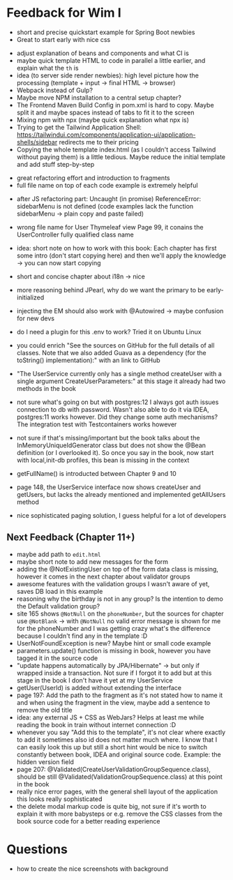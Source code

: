 # Feedback for Wim I
+ short and precise quickstart example for Spring Boot newbies
+ Great to start early with nice css

- adjust explanation of beans and components and what CI is
- maybe quick template HTML to code in parallel a little earlier, and explain what the `th` is
- idea (to server side render newbies): high level picture how the processing  (template + input -> final HTML -> browser)
- Webpack instead of Gulp?
- Maybe move NPM installation to a central setup chapter?
- The Frontend Maven Build Config in pom.xml is hard to copy. Maybe split it and maybe spaces instead of tabs to fit it to the screen
- Mixing npm with npx (maybe quick explanation what npx is)
- Trying to get the Tailwind Application Shell: https://tailwindui.com/components/application-ui/application-shells/sidebar redirects me to their pricing
- Copying the whole template index.html (as I couldn't access Tailwind without paying them) is a little tedious. Maybe reduce the initial template and add stuff step-by-step

+ great refactoring effort and introduction to fragments
+ full file name on top of each code example is extremely helpful

- after JS refactoring part: Uncaught (in promise) ReferenceError: sidebarMenu is not defined (code examples lack the function sidebarMenu -> plain copy and paste failed)

- wrong file name for User Thymeleaf view Page 99, it conains the UserController fully qualified class name
- idea: short note on how to work with this book: Each chapter has first some intro (don't start copying here) and then we'll apply the knowledge -> you can now start copying
- short and concise chapter about i18n -> nice
- more reasoning behind JPearl, why do we want the primary to be early-initialized
- injecting the EM should also work with @Autowired -> maybe confusion for new devs
- do I need a plugin for this .env to work? Tried it on Ubuntu Linux
- you could enrich "See the sources on GitHub for the full details of all classes. Note that we also added Guava as a dependency (for the toString() implementation):" with an link to GitHub
- "The UserService currently only has a single method createUser with a single argument CreateUserParameters:" at this stage it already had two methods in the book
- not sure what's going on but with postgres:12 I always got auth issues connection to db with password. Wasn't also able to do it via IDEA, postgres:11 works however. Did they change some auth mechanisms? The integration test with Testcontainers works however
- not sure if that's missing/important but the book talks about the InMemoryUniqueIdGenerator class but does not show the @Bean definition (or I overlooked it). So once you say in the book, now start with local,init-db profiles, this bean is missing in the context
- getFullName() is introducted between Chapter 9 and 10
- page 148, the UserService interface now shows createUser and getUsers, but lacks the already mentioned and implemented getAllUsers method
- nice sophisticated paging solution, I guess helpful for a lot of developers

## Next Feedback (Chapter 11+)

- maybe add path to `edit.html`
- maybe short note to add new messages for the form
- adding the @NotExistingUser on top of the form data class is missing, however it comes in the next chapter about validator groups
- awesome features with the validation groups I wasn't aware of yet, saves DB load in this example
- reasoning why the birthday is not in any group? Is the intention to demo the Default validation group?
- site 165 shows `@NotNull` on the `phoneNumber`, but the sources for chapter use `@NotBlank` -> with `@NotNull` no valid error message is shown for me for the phoneNumber and I was getting crazy what's the difference because I couldn't find any in the template :D
- UserNotFoundException is new? Maybe hint or small code example
- parameters.update() function is missing in book, however you have tagged it in the source code
- "update happens automatically by JPA/Hibernate" -> but only if wrapped inside a transaction. Not sure if I forgot it to add but at this stage in the book I don't have it yet at my UserService
- getUser(UserId) is added without extending the interface
- page 197: Add the path to the fragment as it's not stated how to name it and when using the fragment in the view, maybe add a sentence to remove the old title
- idea: any external JS + CSS as WebJars? Helps at least me while reading the book in train without internet connection :D
- whenever you say "Add this to the template", it's not clear where exactly to add it sometimes also id does not matter much where. I know that I can easily look this up but still a short hint would be nice to switch constantly between book, IDEA and original source code. Example: the hidden version field
- page 207: @Validated(CreateUserValidationGroupSequence.class), should be still @Validated(ValidationGroupSequence.class) at this point in the book
- really nice error pages, with the general shell layout of the application this looks really sophisticated
- the delete modal markup code is quite big, not sure if it's worth to explain it with more babysteps or e.g. remove the CSS classes from the book source code for a better reading experience

# Questions

- how to create the nice screenshots with background
